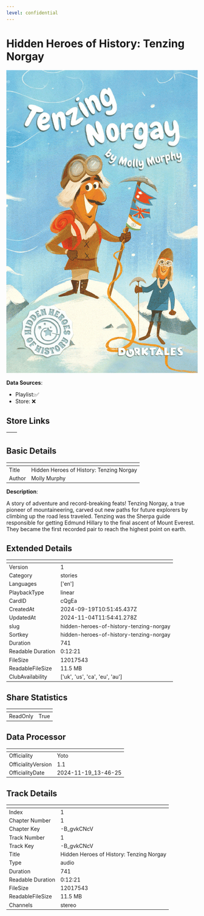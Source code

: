 ```yaml
---
level: confidential
---
```

# Hidden Heroes of History: Tenzing Norgay

![card_[cQgEa].png](../../img/cards/card_[cQgEa].png)

**Data Sources**: 

- Playlist:✅
- Store: ❌


## Store Links

| <!-- --> | <!-- --> |
| - | - |


## Basic Details

| <!-- --> | <!-- --> |
| - | - |
| Title | Hidden Heroes of History: Tenzing Norgay |
| Author | Molly Murphy |

**Description**:

A story of adventure and record-breaking feats! Tenzing Norgay, a true pioneer of mountaineering, carved out new paths for future explorers by climbing up the road less traveled. Tenzing was the Sherpa guide responsible for getting Edmund Hillary to the final ascent of Mount Everest. They became the first recorded pair to reach the highest point on earth.


## Extended Details

| <!-- --> | <!-- --> |
| - | - |
| Version | 1 |
| Category | stories |
| Languages | ['en'] |
| PlaybackType | linear |
| CardID | cQgEa |
| CreatedAt | 2024-09-19T10:51:45.437Z |
| UpdatedAt | 2024-11-04T11:54:41.278Z |
| slug | hidden-heroes-of-history-tenzing-norgay |
| Sortkey | hidden-heroes-of-history-tenzing-norgay |
| Duration | 741 |
| Readable Duration | 0:12:21 |
| FileSize | 12017543 |
| ReadableFileSize | 11.5 MB |
| ClubAvailability | ['uk', 'us', 'ca', 'eu', 'au'] |


## Share Statistics

| <!-- --> | <!-- --> |
| - | - |
| ReadOnly | True |


## Data Processor

| <!-- --> | <!-- --> |
| - | - |
| Officiality | Yoto
| OfficialityVersion | 1.1
| OfficialityDate | 2024-11-19_13-46-25


## Track Details

| <!-- --> | <!-- --> |
| - | - |
| Index | 1 |
| Chapter Number | 1 |
| Chapter Key | -B_gvkCNcV |
| Track Number | 1 |
| Track Key | -B_gvkCNcV |
| Title | Hidden Heroes of History: Tenzing Norgay |
| Type | audio |
| Duration | 741 |
| Readable Duration | 0:12:21 |
| FileSize | 12017543 |
| ReadableFileSize | 11.5 MB |
| Channels | stereo |

